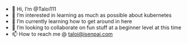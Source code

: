 - 👋 Hi, I’m @Taloi111
- 👀 I’m interested in learning as much as possible about kubernetes
- 🌱 I’m currently learning how to get around in here
- 💞️ I’m looking to collaborate on fun stuff at a beginner level at this time
- 📫 How to reach me @ taloi@isenpai.com

<!---
Taloi111/Taloi111 is a ✨ special ✨ repository because its `README.md` (this file) appears on your GitHub profile.
You can click the Preview link to take a look at your changes.
--->
